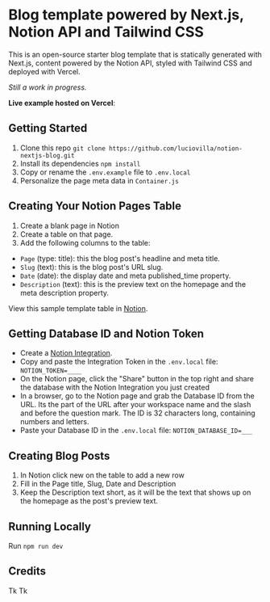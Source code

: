 # Blog template powered by Next.js, Notion API and Tailwind CSS

This is an open-source starter blog template that is statically generated with Next.js, content powered by the Notion API, styled with Tailwind CSS and deployed with Vercel.

*Still a work in progress.*

**Live example hosted on Vercel**: 

## Getting Started

1. Clone this repo `git clone https://github.com/luciovilla/notion-nextjs-blog.git`
2. Install its dependencies `npm install`
3. Copy or rename the `.env.example` file to `.env.local`
4. Personalize the page meta data in `Container.js`

## Creating Your Notion Pages Table

1. Create a blank page in Notion
2. Create a table on that page.
3. Add the following columns to the table:
- `Page` (type: title): this the blog post's headline and meta title.
- `Slug` (text): this is the blog post's URL slug.
- `Date` (date): the display date and meta published_time property.
- `Description` (text): this is the preview text on the homepage and the meta description property.

View this sample template table in [Notion](https://www.notion.so/8dde3326f8cb4cc68b47a96bea86e9be).

## Getting Database ID and Notion Token

- Create a [Notion Integration](https://www.notion.so/my-integrations).
- Copy and paste the Integration Token in the `.env.local` file: `NOTION_TOKEN=____`
- On the Notion page, click the "Share" button in the top right and  share the database with the Notion Integration you just created
- In a browser, go to the Notion page and grab the Database ID from the URL. Its the part of the URL after your workspace name and the slash and before the question mark. The ID is 32 characters long, containing numbers and letters.
- Paste your Database ID in the `.env.local` file: `NOTION_DATABASE_ID=___`

## Creating Blog Posts

1. In Notion click new on the table to add a new row
2. Fill in the Page title, Slug, Date and Description
3. Keep the Description text short, as it will be the text that shows up on the homepage as the post's preview text.

## Running Locally

Run `npm run dev`

## Credits
Tk Tk